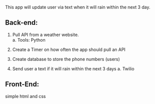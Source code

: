 This app will update user via text when it will rain within the next 3 day.

## Back-end:
1. Pull API from a weather website.  
    a.  Tools: Python

2. Create a Timer on how often the app should pull an API

3. Create database to store the phone numbers (users)

3. Send user a text if it will rain within the next 3 days 
    a. Twilio

## Front-End:
simple html and css
